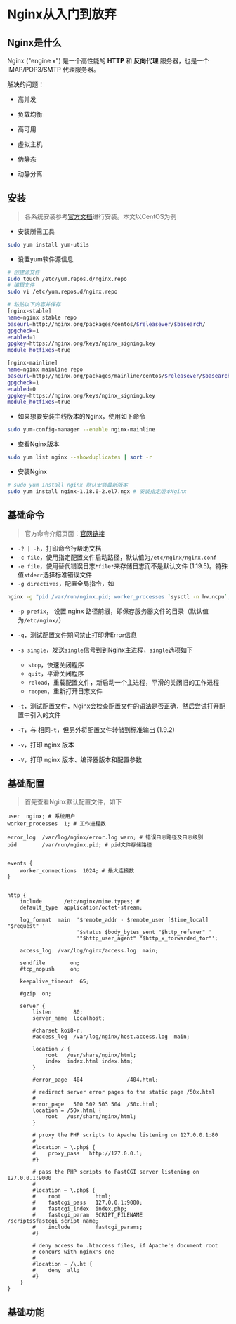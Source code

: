 



# Nginx从入门到放弃

## Nginx是什么

Nginx ("engine x") 是一个高性能的 **HTTP** 和 **反向代理** 服务器，也是一个 IMAP/POP3/SMTP 代理服务器。

解决的问题：

- 高并发

- 负载均衡

- 高可用

- 虚拟主机

- 伪静态

- 动静分离

## 安装

> 各系统安装参考[官方文档](https://nginx.org/en/linux_packages.html)进行安装。本文以CentOS为例



- 安装所需工具

```bash
sudo yum install yum-utils
```



- 设置yum软件源信息

```bash
# 创建源文件
sudo touch /etc/yum.repos.d/nginx.repo
# 编辑文件
sudo vi /etc/yum.repos.d/nginx.repo

# 粘贴以下内容并保存
[nginx-stable]
name=nginx stable repo
baseurl=http://nginx.org/packages/centos/$releasever/$basearch/
gpgcheck=1
enabled=1
gpgkey=https://nginx.org/keys/nginx_signing.key
module_hotfixes=true

[nginx-mainline]
name=nginx mainline repo
baseurl=http://nginx.org/packages/mainline/centos/$releasever/$basearch/
gpgcheck=1
enabled=0
gpgkey=https://nginx.org/keys/nginx_signing.key
module_hotfixes=true
```



- 如果想要安装主线版本的Nginx，使用如下命令

```bash
sudo yum-config-manager --enable nginx-mainline
```



- 查看Nginx版本

```bash
sudo yum list nginx --showduplicates | sort -r 
```



- 安装Nginx

```bash
# sudo yum install nginx 默认安装最新版本
sudo yum install nginx-1.18.0-2.el7.ngx # 安装指定版本Nginx
```



## 基础命令

> 官方命令介绍页面：[官网链接](http://nginx.org/en/docs/switches.html)

- `-? | -h`，打印命令行帮助文档
- `-c file`，使用指定配置文件启动路径，默认值为`/etc/nginx/nginx.conf`
- `-e file`，使用替代错误日志`*file*`来存储日志而不是默认文件 (1.19.5)。特殊值`stderr`选择标准错误文件
- `-g directives`，配置全局指令，如

```bash
nginx -g "pid /var/run/nginx.pid; worker_processes `sysctl -n hw.ncpu`;"
```

- `-p prefix`， 设置 nginx 路径前缀，即保存服务器文件的目录（默认值为`/etc/nginx/`）

- `-q`，测试配置文件期间禁止打印非Error信息
- `-s single`，发送`single`信号到到Nginx主进程，`single`选项如下
  - `stop`，快速关闭程序
  - `quit`，平滑关闭程序
  - `reload`，重载配置文件，新启动一个主进程，平滑的关闭旧的工作进程
  - `reopen`，重新打开日志文件
- `-t`，测试配置文件，Nginx会检查配置文件的语法是否正确，然后尝试打开配置中引入的文件
- `-T`，与 相同`-t`，但另外将配置文件转储到标准输出 (1.9.2)
- `-v`，打印 nginx 版本
- `-V`，打印 nginx 版本、编译器版本和配置参数



## 基础配置

> 首先查看Nginx默认配置文件，如下



```nginx
user  nginx; # 系统用户
worker_processes  1; # 工作进程数

error_log  /var/log/nginx/error.log warn; # 错误日志路径及日志级别
pid        /var/run/nginx.pid; # pid文件存储路径


events {
    worker_connections  1024; # 最大连接数
}


http {
    include       /etc/nginx/mime.types; # 
    default_type  application/octet-stream;

    log_format  main  '$remote_addr - $remote_user [$time_local] "$request" '
                      '$status $body_bytes_sent "$http_referer" '
                      '"$http_user_agent" "$http_x_forwarded_for"';

    access_log  /var/log/nginx/access.log  main; 

    sendfile        on;
    #tcp_nopush     on;

    keepalive_timeout  65;

    #gzip  on;

    server {
        listen       80;
        server_name  localhost;

        #charset koi8-r;
        #access_log  /var/log/nginx/host.access.log  main;

        location / {
            root   /usr/share/nginx/html;
            index  index.html index.htm;
        }

        #error_page  404              /404.html;

        # redirect server error pages to the static page /50x.html
        #
        error_page   500 502 503 504  /50x.html;
        location = /50x.html {
            root   /usr/share/nginx/html;
        }

        # proxy the PHP scripts to Apache listening on 127.0.0.1:80
        #
        #location ~ \.php$ {
        #    proxy_pass   http://127.0.0.1;
        #}

        # pass the PHP scripts to FastCGI server listening on 127.0.0.1:9000
        #
        #location ~ \.php$ {
        #    root           html;
        #    fastcgi_pass   127.0.0.1:9000;
        #    fastcgi_index  index.php;
        #    fastcgi_param  SCRIPT_FILENAME  /scripts$fastcgi_script_name;
        #    include        fastcgi_params;
        #}

        # deny access to .htaccess files, if Apache's document root
        # concurs with nginx's one
        #
        #location ~ /\.ht {
        #    deny  all;
        #}
    }
}

```







## 基础功能




